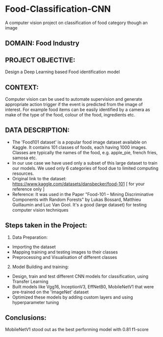# Food-Classification-CNN
A computer vision project on classification of food category though an image
## DOMAIN: Food Industry
## PROJECT OBJECTIVE: 
Design a Deep Learning based Food identification model
## CONTEXT: 
Computer  vision  can  be  used  to  automate  supervision  and  generate appropriate  action  trigger  if  the  event  is predicted from the image of interest. For example food items can be easily identified by a camera as make of the type of the food, colour of the food, ingredients etc.
## DATA DESCRIPTION:
- The  'Food101  dataset' is a popular food image dataset available on Kaggle. It contains  101  classes  of  foods, each having 1000 images. Classes are typically the names of the food, e.g. apple_pie, french fries, samosa etc.
- In our use case we have used only a subset of this large dataset to train our models. We used only 6 categories of food due to limited computing resources.
- Original link to the dataset: https://www.kaggle.com/datasets/dansbecker/food-101 [ for your reference only ]
- Reference: It was used in the Paper "Food-101 – Mining Discriminative Components with Random Forests" by Lukas Bossard, Matthieu Guillaumin and Luc Van Gool. It's a good (large dataset) for testing computer vision techniques
## Steps taken in the Project:
1. Data Preparation:
- Importing the dataset
-  Mapping training and testing images to their classes
- Preprocessing and Visualisation of different classes 
2. Model Building and training:
- Design, train and test different CNN models for classification, using Transfer Learning
- Built models like Vgg16, InceptionV3, EffNetB0, MobileNetV1 that were pre-trained on the 'ImageNet' dataset
- Optimized these models by adding custom layers and using hyperparameter tuning
## Conclusions:
MobileNetV1 stood out as the best performing model with 0.81 f1-score
